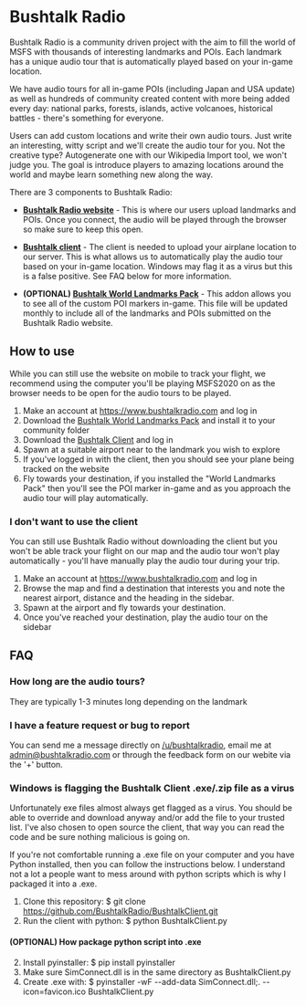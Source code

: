 # Bushtalk Radio

Bushtalk Radio is a community driven project with the aim to fill the world of MSFS with thousands of interesting landmarks and POIs. Each landmark has a unique audio tour that is automatically played based on your in-game location.

We have audio tours for all in-game POIs (including Japan and USA update) as well as hundreds of community created content with more being added every day: national parks, forests, islands, active volcanoes, historical battles - there's something for everyone.

Users can add custom locations and write their own audio tours. Just write an interesting, witty script and we'll create the audio tour for you. Not the creative type? Autogenerate one with our Wikipedia Import tool, we won't judge you. The goal is introduce players to amazing locations around the world and maybe learn something new along the way.

There are 3 components to Bushtalk Radio:

* **[Bushtalk Radio website](https://www.bushtalkradio.com)** - This is where our users upload landmarks and POIs. Once you connect, the audio will be played through the browser so make sure to keep this open.

* **[Bushtalk client](https://bushtalkradioclient-dist.s3.amazonaws.com/BushtalkClient.zip)** - The client is needed to upload your airplane location to our server. This is what allows us to automatically play the audio tour based on your in-game location. Windows may flag it as a virus but this is a false positive. See FAQ below for more information.

* **(OPTIONAL) [Bushtalk World Landmarks Pack](https://flightsim.to/file/7285/bushtalk-radio-world-landmarks-pack)** - This addon allows you to see all of the custom POI markers in-game. This file will be updated monthly to include all of the landmarks and POIs submitted on the Bushtalk Radio website.


## How to use

While you can still use the website on mobile to track your flight, we recommend using the computer you'll be playing MSFS2020 on as the browser needs to be open for the audio tours to be played.

1. Make an account at https://www.bushtalkradio.com and log in
2. Download the [Bushtalk World Landmarks Pack](https://flightsim.to/file/7285/bushtalk-radio-world-landmarks-pack) and install it to your community folder
3. Download the [Bushtalk Client](https://bushtalkradioclient-dist.s3.amazonaws.com/BushtalkClient.zip) and log in
4. Spawn at a suitable airport near to the landmark you wish to explore
5. If you've logged in with the client, then you should see your plane being tracked on the website
6. Fly towards your destination, if you installed the "World Landmarks Pack" then you'll see the POI marker in-game and as you approach the audio tour will play automatically.

### I don't want to use the client

You can still use Bushtalk Radio without downloading the client but you won't be able track your flight on our map and the audio tour won't play automatically - you'll have manually play the audio tour during your trip.

1. Make an account at https://www.bushtalkradio.com and log in
3. Browse the map and find a destination that interests you and note the nearest airport, distance and the heading in the sidebar.
4. Spawn at the airport and fly towards your destination.
5. Once you've reached your destination, play the audio tour on the sidebar

## FAQ

### How long are the audio tours?

They are typically 1-3 minutes long depending on the landmark

### I have a feature request or bug to report

You can send me a message directly on [/u/bushtalkradio](https://www.reddit.com/user/bushtalkradio), email me at admin@bushtalkradio.com or through the feedback form on our webite via the '+' button.

### Windows is flagging the Bushtalk Client .exe/.zip file as a virus

Unfortunately exe files almost always get flagged as a virus. You should be able to override and download anyway and/or add the file to your trusted list. I've also chosen to open source the client, that way you can read the code and be sure nothing malicious is going on.

If you're not comfortable running a .exe file on your computer and you have Python installed, then you can follow the instructions below. I understand not a lot a people want to mess around with python scripts which is why I packaged it into a .exe.

1. Clone this repository: $ git clone https://github.com/BushtalkRadio/BushtalkClient.git
2. Run the client with python: $ python BushtalkClient.py

#### (OPTIONAL) How package python script into .exe

2. Install pyinstaller: $ pip install pyinstaller
3. Make sure SimConnect.dll is in the same directory as BushtalkClient.py
4. Create .exe with: $ pyinstaller -wF --add-data SimConnect.dll;. --icon=favicon.ico BushtalkClient.py



